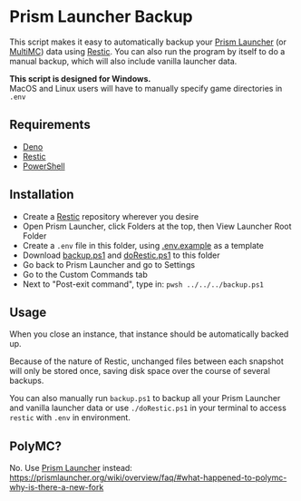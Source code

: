 # Prism Launcher Backup

This script makes it easy to automatically backup your [Prism Launcher] (or [MultiMC]) data using [Restic].
You can also run the program by itself to do a manual backup, which will also include vanilla launcher data.

**This script is designed for Windows.**\
MacOS and Linux users will have to manually specify game directories in `.env`

## Requirements

- [Deno]
- [Restic]
- [PowerShell]

## Installation

- Create a [Restic] repository wherever you desire
- Open Prism Launcher, click Folders at the top, then View Launcher Root Folder
- Create a `.env` file in this folder, using [.env.example] as a template
- Download [backup.ps1] and [doRestic.ps1] to this folder
- Go back to Prism Launcher and go to Settings
- Go to the Custom Commands tab
- Next to "Post-exit command", type in: `pwsh ../../../backup.ps1`

## Usage

When you close an instance, that instance should be automatically backed up.

Because of the nature of Restic, unchanged files between each snapshot will only be stored once,
saving disk space over the course of several backups.

You can also manually run `backup.ps1` to backup all your Prism Launcher and vanilla launcher data
or use `./doRestic.ps1` in your terminal to access `restic` with `.env` in environment.

## PolyMC?

No. Use [Prism Launcher] instead:\
<https://prismlauncher.org/wiki/overview/faq/#what-happened-to-polymc-why-is-there-a-new-fork>

[prism launcher]: https://prismlauncher.org/
[multimc]: https://multimc.org/
[restic]: https://restic.net/
[deno]: https://deno.land/
[.env.example]: ./.env.example
[excludes.ts]: ./src/excludes.ts
[powershell]: https://learn.microsoft.com/en-us/powershell/scripting/install/installing-powershell
[backup.ps1]: ./pwshscripts/backup.ps1
[doRestic.ps1]: ./pwshscripts/doRestic.ps1
